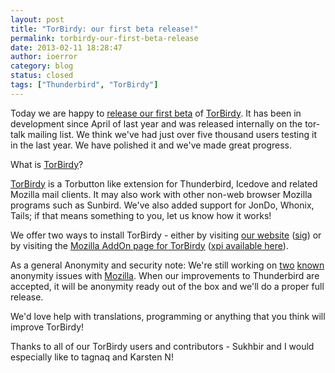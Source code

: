 ```yaml
---
layout: post
title: "TorBirdy: our first beta release!"
permalink: torbirdy-our-first-beta-release
date: 2013-02-11 18:28:47
author: ioerror
category: blog
status: closed
tags: ["Thunderbird", "TorBirdy"]
---
```


Today we are happy to [release our first beta](https://lists.torproject.org/pipermail/tor-talk/2013-February/027277.html) of [TorBirdy](https://trac.torproject.org/projects/tor/wiki/torbirdy). It has been in development since April of last year and was released internally on the tor-talk mailing list. We think we've had just over five thousand users testing it in the last year. We have polished it and we've made great progress.

What is [TorBirdy](https://trac.torproject.org/projects/tor/wiki/torbirdy)?

[TorBirdy](https://trac.torproject.org/projects/tor/wiki/torbirdy) is a Torbutton like extension for Thunderbird, Icedove and related Mozilla mail clients. It may also work with other non-web browser Mozilla programs such as Sunbird. We've also added support for JonDo, Whonix, Tails; if that means something to you, let us know how it works!

We offer two ways to install TorBirdy - either by visiting [our website](https://www.torproject.org/dist/torbirdy/torbirdy-0.1.0.xpi) ([sig](https://www.torproject.org/dist/torbirdy/torbirdy-0.1.0.xpi.asc)) or by visiting the [Mozilla AddOn page for TorBirdy](https://addons.mozilla.org/en-US/thunderbird/addon/torbirdy/) ([xpi available here](https://addons.mozilla.org/thunderbird/downloads/file/191748/torbirdy-0.1.0-tb.xpi?src=dp-btn-primary)).

As a general Anonymity and security note: We're still working on [two](https://trac.torproject.org/projects/tor/ticket/6314) [known](https://trac.torproject.org/projects/tor/ticket/6315) anonymity issues with [Mozilla](https://bugzilla.mozilla.org/show_bug.cgi?id=776397). When our improvements to Thunderbird are accepted, it will be anonymity ready out of the box and we'll do a proper full release.

We'd love help with translations, programming or anything that you think will improve TorBirdy!

Thanks to all of our TorBirdy users and contributors - Sukhbir and I would especially like to tagnaq and Karsten N!

